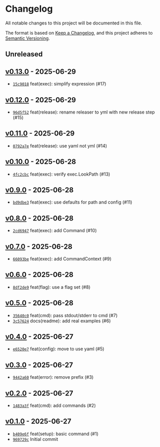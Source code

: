 # Changelog

All notable changes to this project will be documented in this file.

The format is based on [Keep a Changelog](https://keepachangelog.com/en/1.0.0/), and this project adheres to [Semantic Versioning](https://semver.org/spec/v2.0.0.html).

## Unreleased

## [v0.13.0](https://github.com/alexfalkowski/tausch/releases/tag/v0.13.0) - 2025-06-29

- [`15c9018`](https://github.com/alexfalkowski/tausch/commit/15c9018f1d0004adaa7198d6e184f069da71ce34) feat(exec): simplify expression (#17)

## [v0.12.0](https://github.com/alexfalkowski/tausch/releases/tag/v0.12.0) - 2025-06-29

- [`96d5f52`](https://github.com/alexfalkowski/tausch/commit/96d5f5258015205d2b085318311eb859c2bf5979) feat(release): rename releaser to yml with new release step (#15)

## [v0.11.0](https://github.com/alexfalkowski/tausch/releases/tag/v0.11.0) - 2025-06-29

- [`0792a7e`](https://github.com/alexfalkowski/tausch/commit/0792a7e297638d85c70da92ecd286929cfdac8ba) feat(release): use yaml not yml (#14)

## [v0.10.0](https://github.com/alexfalkowski/tausch/releases/tag/v0.10.0) - 2025-06-28

- [`4fc2cbc`](https://github.com/alexfalkowski/tausch/commit/4fc2cbc11391c78ee3d6f89a77a6c81907a18e07) feat(exec): verify exec.LookPath (#13)

## [v0.9.0](https://github.com/alexfalkowski/tausch/releases/tag/v0.9.0) - 2025-06-28

- [`bd9dbe3`](https://github.com/alexfalkowski/tausch/commit/bd9dbe37c4347ca76d3d8b02e39636bbfddc0739) feat(exec): use defaults for path and config (#11)

## [v0.8.0](https://github.com/alexfalkowski/tausch/releases/tag/v0.8.0) - 2025-06-28

- [`2cd6947`](https://github.com/alexfalkowski/tausch/commit/2cd69470d14e56fc23745620227e0087c94167de) feat(exec): add Command (#10)

## [v0.7.0](https://github.com/alexfalkowski/tausch/releases/tag/v0.7.0) - 2025-06-28

- [`66093be`](https://github.com/alexfalkowski/tausch/commit/66093be949ca7b6a5074dfc17fbb031e19cee485) feat(exec): add CommandContext (#9)

## [v0.6.0](https://github.com/alexfalkowski/tausch/releases/tag/v0.6.0) - 2025-06-28

- [`8df2de9`](https://github.com/alexfalkowski/tausch/commit/8df2de95a01f330463881e4f7bc6b7c8bc0853c0) feat(flag): use a flag set (#8)

## [v0.5.0](https://github.com/alexfalkowski/tausch/releases/tag/v0.5.0) - 2025-06-28

- [`35640c0`](https://github.com/alexfalkowski/tausch/commit/35640c04079063bfcca5ec07f9e4a1b76da8f06a) feat(cmd): pass stdout/stderr to cmd (#7)
- [`3c57624`](https://github.com/alexfalkowski/tausch/commit/3c57624b16531c5fabb8ddcc3a1917e8594abd46) docs(readme): add real examples (#6)

## [v0.4.0](https://github.com/alexfalkowski/tausch/releases/tag/v0.4.0) - 2025-06-27

- [`e6520e7`](https://github.com/alexfalkowski/tausch/commit/e6520e7db70f5357738fd642658f841e9bfebb23) feat(config): move to use yaml (#5)

## [v0.3.0](https://github.com/alexfalkowski/tausch/releases/tag/v0.3.0) - 2025-06-27

- [`9442a60`](https://github.com/alexfalkowski/tausch/commit/9442a607c5f29552b60510d59d5186fc57380eb8) feat(error): remove prefix (#3)

## [v0.2.0](https://github.com/alexfalkowski/tausch/releases/tag/v0.2.0) - 2025-06-27

- [`1483a3f`](https://github.com/alexfalkowski/tausch/commit/1483a3f05af14c2466556b644530627f1a1d52b2) feat(cmd): add commands (#2)

## [v0.1.0](https://github.com/alexfalkowski/tausch/releases/tag/v0.1.0) - 2025-06-27

- [`b409e6f`](https://github.com/alexfalkowski/tausch/commit/b409e6f51ede55934aa051552f4a5c39382a17d6) feat(setup): basic command (#1)
- [`969729c`](https://github.com/alexfalkowski/tausch/commit/969729c5eed74c0dad020baf67ced7e9739e7056) Initial commit
